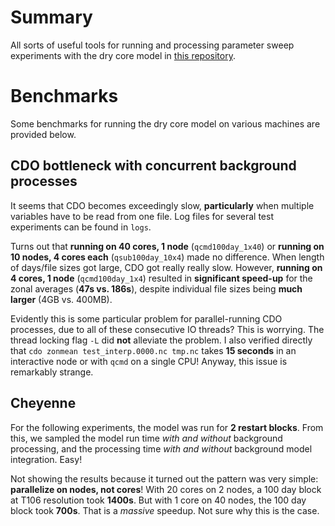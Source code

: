 <!-- Modifications to the GFDL dry core Fortran source for a series of experiments with the thermal damping timescale. For more info, see recent publication. -->
# Summary
All sorts of useful tools for running and processing parameter sweep experiments with the dry core model in [this repository](https://github.com/lukelbd/gfdl-drycore.git).

# Benchmarks
Some benchmarks for running the dry core model on various machines are provided below.

## CDO bottleneck with concurrent background processes
It seems that CDO becomes exceedingly slow, **particularly** when multiple variables have to be read from one file. Log files for several test experiments can be found in `logs`.
<!-- The CDO approach was **unique** in that it entails **many, consecutive reads to the same file**... however this **does not explain** the particular slowness of simple `-zonmean` operation. Maybe in this special case, when you have all these consecutive IO threads going on, and other processes in the background, becomes a special bottleneck. -->

Turns out that **running on 40 cores, 1 node** (`qcmd100day_1x40`) or **running on 10 nodes, 4 cores each** (`qsub100day_10x4`) made no difference. When length of days/file sizes got large, CDO got really really slow. However, **running on 4 cores, 1 node** (`qcmd100day_1x4`) resulted in **significant speed-up** for the zonal averages (**47s vs. 186s**), despite individual file sizes being **much larger** (4GB vs. 400MB).

Evidently this is some particular problem for parallel-running CDO processes, due to all of these consecutive IO threads? This is worrying. The thread locking flag `-L` did **not** alleviate the problem. I also verified directly that `cdo zonmean test_interp.0000.nc tmp.nc` takes **15 seconds** in an interactive node or with `qcmd` on a single CPU! Anyway, this issue is remarkably strange.


## Cheyenne
For the following experiments, the model was run for **2 restart blocks**. From this, we sampled the model run time *with and without* background processing, and the processing time *with and without* background model integration. Easy!

Not showing the results because it turned out the pattern was very simple: **parallelize on nodes, not cores**! With 20 cores on 2 nodes, a 100 day block at T106 resolution took **1400s**. But with 1 core on 40 nodes, the 100 day block took **700s**. That is a *massive* speedup. Not sure why this is the case.

<!-- | Model times | Process times | Truncation | Days, times per day | Nodes, cores, used | Notes | -->
<!-- | ---         | ---           | ---        | ---                 | ---                | ---   | -->
<!-- | ---         | ---           | 106        | 5, 2                | ---                | ---   | -->

<!---
Early playing with background processing.
| Model times | Process times | Truncation | Days, per day | Nodes, cores, used | Notes |
| ---           | ---             | ---        | ---           | ---                | ---   |

| Model time(s) | Process time(s) | Truncation | Days, num hrs | Nodes | Cores, used | Notes
| ---           | ---             | ---        | ---           | ---   | ---         | ---
| 15s           | 24s             | "          | 5, 4          | "     | "           |
| "             | "               | "          | "             | "     | "           | With background processing                        |
| 9s            | 30s             | "          | "             | "     | 16, 16      | With background processing, model using all cores |
>

<!--
Early parallel tests
| Model time(s) | Process time(s)         | Truncation | Days, num hrs | Nodes | Cores, used | Memory (GB) | Notes                                             |
| ---           | ---                     | ---        | ---           | ---   | ---         | ---         | ---                                               |
| 30s           | 15s                     | 42         | 20, 4         | "     | 32          | "           | With parallel processing
| 40s           | 30s                     | 42         | 20, 4         | "     | "           | "           | Process in background each step
| 38s           | 27s                     | 42         | 20, 4         | "     | 32,64       | "           | With "extra" cores for processing, not any faster
| 28s           | 16s + 13s + (21s + 24s) | 42         | 20, 4         | "     | 32          | "           | Without parallel processing (combine, interp, CDO, NCL)
-->

<!--
Early hi res tests
| Model time(s) | Total time(s) | Truncation | Days, num hrs | Nodes | Cores, used | Memory (GB) | Notes                                     |
| ---           | ---           | ---        | ---           | ---   | ---         | ---         | ---                                       |
| 134s          | 32s           | 106        | 5, 4          | 1     | 40          | "           | Very slow
| 2900s         | 3250s         | 106        | 100, 2        | 1     | 20          | "           | About 2 days for
| 2500s         | 439s          | "          | "             | "     | 40          | "           | Marginally faster for twice as many cores
| 995s          | 434s          | ?          | "             | 4     | 10          | "           | No different when using more nodes
>


